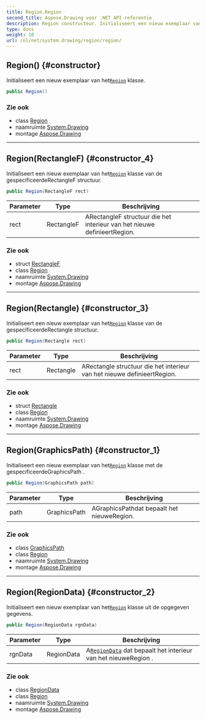 ```yaml
---
title: Region.Region
second_title: Aspose.Drawing voor .NET API-referentie
description: Region constructeur. Initialiseert een nieuw exemplaar van hetRegion klasse.
type: docs
weight: 10
url: /nl/net/system.drawing/region/region/
---
```

## Region() {#constructor}

Initialiseert een nieuw exemplaar van het[`Region`](../) klasse.

```csharp
public Region()
```

### Zie ook

* class [Region](../)
* naamruimte [System.Drawing](../../region/)
* montage [Aspose.Drawing](../../../)

---

## Region(RectangleF) {#constructor_4}

Initialiseert een nieuw exemplaar van het[`Region`](../) klasse van de gespecificeerdeRectangleF structuur.

```csharp
public Region(RectangleF rect)
```

| Parameter | Type | Beschrijving |
| --- | --- | --- |
| rect | RectangleF | ARectangleF structuur die het interieur van het nieuwe definieertRegion. |

### Zie ook

* struct [RectangleF](../../rectanglef/)
* class [Region](../)
* naamruimte [System.Drawing](../../region/)
* montage [Aspose.Drawing](../../../)

---

## Region(Rectangle) {#constructor_3}

Initialiseert een nieuw exemplaar van het[`Region`](../) klasse van de gespecificeerdeRectangle structuur.

```csharp
public Region(Rectangle rect)
```

| Parameter | Type | Beschrijving |
| --- | --- | --- |
| rect | Rectangle | ARectangle structuur die het interieur van het nieuwe definieertRegion. |

### Zie ook

* struct [Rectangle](../../rectangle/)
* class [Region](../)
* naamruimte [System.Drawing](../../region/)
* montage [Aspose.Drawing](../../../)

---

## Region(GraphicsPath) {#constructor_1}

Initialiseert een nieuw exemplaar van het[`Region`](../) klasse met de gespecificeerdeGraphicsPath .

```csharp
public Region(GraphicsPath path)
```

| Parameter | Type | Beschrijving |
| --- | --- | --- |
| path | GraphicsPath | AGraphicsPathdat bepaalt het nieuweRegion. |

### Zie ook

* class [GraphicsPath](../../../system.drawing.drawing2d/graphicspath/)
* class [Region](../)
* naamruimte [System.Drawing](../../region/)
* montage [Aspose.Drawing](../../../)

---

## Region(RegionData) {#constructor_2}

Initialiseert een nieuw exemplaar van het[`Region`](../) klasse uit de opgegeven gegevens.

```csharp
public Region(RegionData rgnData)
```

| Parameter | Type | Beschrijving |
| --- | --- | --- |
| rgnData | RegionData | A[`RegionData`](../../../system.drawing.drawing2d/regiondata/) dat bepaalt het interieur van het nieuweRegion . |

### Zie ook

* class [RegionData](../../../system.drawing.drawing2d/regiondata/)
* class [Region](../)
* naamruimte [System.Drawing](../../region/)
* montage [Aspose.Drawing](../../../)


